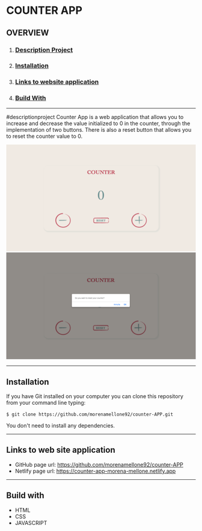 # COUNTER APP

## OVERVIEW
1. ### [Description Project](#descriptionproject)
2. ### [Installation](#installation)
3. ### [Links to website application](#links)
5. ### [Build With](#buildwith)
***
#descriptionproject
Counter App is a web application that allows you to increase and decrease the value initialized to 0 in the counter, through the implementation of two buttons.
There is also a reset button that allows you to reset the counter value to 0.

![Counter](/assets/img/counter.png)
![Counter with pop-up](/assets/img/counter-with-pop-up.png)

***

## Installation 
If you have Git installed on your computer you can clone this repository from your command line typing:
```
$ git clone https://github.com/morenamellone92/counter-APP.git
```
You don't need to install any dependencies.

***

## Links to web site application
- GitHub page url: https://github.com/morenamellone92/counter-APP
- Netlify page url: https://counter-app-morena-mellone.netlify.app

***

## Build with
- HTML
- CSS
- JAVASCRIPT





